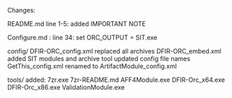 Changes: 

README.md 
	line 1-5: added IMPORTANT NOTE

Configure.md : 
	line 34: set ORC_OUTPUT = SIT.exe

config/
	DFIR-ORC_config.xml
		replaced all archives 
	DFIR-ORC_embed.xml
		added SIT modules and archive tool
		updated config file names
	GetThis_config.xml
		renamed to ArtifactModule_config.xml

tools/
	added:
		7zr.exe
		7zr-README.md
		AFF4Module.exe
		DFIR-Orc_x64.exe
		DFIR-Orc_x86.exe
		ValidationModule.exe